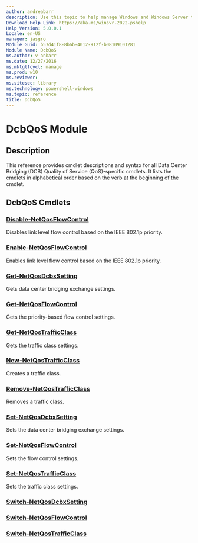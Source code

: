 ```yaml
---
author: andreabarr
description: Use this topic to help manage Windows and Windows Server technologies with Windows PowerShell.
Download Help Link: https://aka.ms/winsvr-2022-pshelp
Help Version: 5.0.0.1
Locale: en-US
manager: jasgro
Module Guid: b57d41f8-8b6b-4012-912f-b08109101281
Module Name: DcbQoS
ms.author: v-anbarr
ms.date: 12/27/2016
ms.mktglfcycl: manage
ms.prod: w10
ms.reviewer: 
ms.sitesec: library
ms.technology: powershell-windows
ms.topic: reference
title: DcbQoS
---
```


# DcbQoS Module
## Description

This reference provides cmdlet descriptions and syntax for all Data Center Bridging (DCB) Quality of Service (QoS)-specific cmdlets. 
It lists the cmdlets in alphabetical order based on the verb at the beginning of the cmdlet.


## DcbQoS Cmdlets
### [Disable-NetQosFlowControl](./Disable-NetQosFlowControl.md)
Disables link level flow control based on the IEEE 802.1p priority.

### [Enable-NetQosFlowControl](./Enable-NetQosFlowControl.md)
Enables link level flow control based on the IEEE 802.1p priority.

### [Get-NetQosDcbxSetting](./Get-NetQosDcbxSetting.md)
Gets data center bridging exchange settings.

### [Get-NetQosFlowControl](./Get-NetQosFlowControl.md)
Gets the priority-based flow control settings.

### [Get-NetQosTrafficClass](./Get-NetQosTrafficClass.md)
Gets the traffic class settings.

### [New-NetQosTrafficClass](./New-NetQosTrafficClass.md)
Creates a traffic class.

### [Remove-NetQosTrafficClass](./Remove-NetQosTrafficClass.md)
Removes a traffic class.

### [Set-NetQosDcbxSetting](./Set-NetQosDcbxSetting.md)
Sets the data center bridging exchange settings.

### [Set-NetQosFlowControl](./Set-NetQosFlowControl.md)
Sets the flow control settings.

### [Set-NetQosTrafficClass](./Set-NetQosTrafficClass.md)
Sets the traffic class settings.

### [Switch-NetQosDcbxSetting](./Switch-NetQosDcbxSetting.md)


### [Switch-NetQosFlowControl](./Switch-NetQosFlowControl.md)


### [Switch-NetQosTrafficClass](./Switch-NetQosTrafficClass.md)



